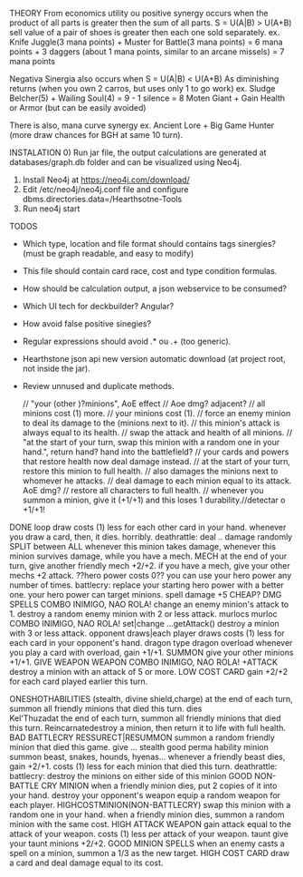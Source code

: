 THEORY
From economics utility ou positive synergy occurs when the product of all parts is greater then the sum of all parts.
S = U(A|B) > U(A+B) sell value of a pair of shoes is greater then each one sold separately.
ex. Knife Juggle(3 mana points) + Muster for Battle(3 mana points) = 6 mana points + 3 daggers (about 1 mana points, similar to an arcane missels) = 7 mana points

Negativa Sinergia also occurs when S = U(A|B) < U(A+B)
As diminishing returns (when you own 2 carros, but uses only 1 to go work)
ex. Sludge Belcher(5) + Wailing Soul(4) = 9 - 1 silence = 8
	Moten Giant + Gain Health or Armor (but can be easily avoided)

There is also, mana curve synergy
ex. Ancient Lore + Big Game Hunter (more draw chances for BGH at same 10 turn).

INSTALATION
0) Run jar file, the output calculations are generated at databases/graph.db folder and can be visualized using Neo4j.
1) Install Neo4j at https://neo4j.com/download/ 
2) Edit /etc/neo4j/neo4j.conf file and configure dbms.directories.data=<PATH>/Hearthsotne-Tools
3) Run neo4j start

TODOS
- Which type, location and file format should contains tags sinergies? (must be graph readable, and easy to modify)
- This file should contain card race, cost and type condition formulas.
- How should be calculation output, a json webservice to be consumed?
- Which UI tech for deckbuilder? Angular?
- How avoid false positive sinegies?
- Regular expressions should avoid  .* ou .+ (too generic).
- Hearthstone json api new version automatic download (at project root, not inside the jar).
- Review unnused and duplicate methods.

	// "your (other )?minions", AoE effect
	// Aoe dmg? adjacent?
	// all minions cost (1) more.
	// your minions cost (1).
	// force an enemy minion to deal its damage to the (minions next to it).
	// this minion's attack is always equal to its health.
	// swap the attack and health of all minions.
	// "at the start of your turn, swap this minion with a random one in your hand.", return hand? hand into the battlefield?
	// your cards and powers that restore health now deal damage instead.
	// at the start of your turn, restore this minion to full health.
	// also damages the minions next to whomever he attacks.
	// deal damage to each minion equal to its attack. AoE dmg?
	// restore all characters to full health.
	// whenever you summon a minion, give it (+1/+1) and this loses 1 durability.//detectar o +1/+1!

DONE
loop
draw				costs (1) less for each other card in your hand.		whenever you draw a card,
then, it dies. horribly.	deathrattle:
deal .. damage randomly SPLIT between ALL	whenever this minion takes damage,		whenever this minion survives damage,
while you have a mech.		MECH			at the end of your turn, give another friendly mech +2/+2.	if you have a mech,		give your other mechs +2 attack.
??hero power costs 0?? 		you can use your hero power any number of times.	battlecry: replace your starting hero power with a better one.		your hero power can target minions.
spell damage +5			CHEAP? DMG SPELLS
COMBO INIMIGO, NAO ROLA! change an enemy minion's attack to 1.	destroy a random enemy minion with 2 or less attack.
murlocs				murloc
COMBO INIMIGO, NAO ROLA! set|change ...getAttack()		destroy a minion with 3 or less attack.
opponent draws|each player draws			costs (1) less for each card in your opponent's hand.
dragon type			dragon
overload			whenever you play a card with overload, gain +1/+1.
SUMMON				give your other minions +1/+1.
GIVE WEAPON			WEAPON
COMBO INIMIGO, NAO ROLA! +ATTACK				destroy a minion with an attack of 5 or more.
LOW COST CARD			gain +2/+2 for each card played earlier this turn.

ONESHOTHABILITIES (stealth, divine shield,charge)			at the end of each turn, summon all friendly minions that died this turn.	dies	
Kel'Thuzadat the end of each turn, summon all friendly minions that died this turn.	Reincarnatedestroy a minion, then return it to life with full health.
BAD BATTLECRY			RESSURECT|RESUMMON		summon a random friendly minion that died this game.
give ... stealth		good perma hability minion
summon beast, snakes, hounds, hyenas...		whenever a friendly beast dies, gain +2/+1.		costs (1) less for each minion that died this turn.
deathrattle:			battlecry: destroy the minions on either side of this minion
GOOD NON-BATTLE CRY MINION	when a friendly minion dies, put 2 copies of it into your hand.
destroy your opponent's weapon		equip a random weapon for each player.
HIGHCOSTMINION(NON-BATTLECRY)	swap this minion with a random one in your hand.	when a friendly minion dies, summon a random minion with the same cost.
HIGH ATTACK WEAPON		gain attack equal to the attack of your weapon.		costs (1) less per attack of your weapon.
taunt				give your taunt minions +2/+2.
GOOD MINION SPELLS		when an enemy casts a spell on a minion, summon a 1/3 as the new target.
HIGH COST CARD			draw a card and deal damage equal to its cost.
